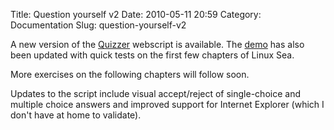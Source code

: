 Title: Question yourself v2
Date: 2010-05-11 20:59
Category: Documentation
Slug: question-yourself-v2

A new version of the
[Quizzer](http://swift.siphos.be/tools-quizzer.html) webscript is
available. The [demo](http://swift.siphos.be/tools/quizzer/quizzer.html)
has also been updated with quick tests on the first few chapters of
Linux Sea.

More exercises on the following chapters will follow soon.

Updates to the script include visual accept/reject of single-choice and
multiple choice answers and improved support for Internet Explorer
(which I don't have at home to validate).
